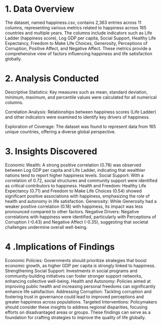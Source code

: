 # 1. Data Overview
The dataset, named happiness.csv, contains 2,363 entries across 11 columns, representing various metrics related to happiness across 165 countries and multiple years. The columns include indicators such as Life Ladder (happiness score), Log GDP per capita, Social Support, Healthy Life Expectancy, Freedom to Make Life Choices, Generosity, Perceptions of Corruption, Positive Affect, and Negative Affect. These metrics provide a comprehensive view of factors influencing happiness and life satisfaction globally.

# 2. Analysis Conducted
Descriptive Statistics: Key measures such as mean, standard deviation, minimum, maximum, and percentile values were calculated for all numerical columns.

Correlation Analysis: Relationships between happiness scores (Life Ladder) and other indicators were examined to identify key drivers of happiness.

Exploration of Coverage: The dataset was found to represent data from 165 unique countries, offering a diverse global perspective.

# 3. Insights Discovered
  Economic Wealth: A strong positive correlation (0.78) was observed between Log GDP per capita and Life Ladder, indicating that wealthier nations tend to report higher happiness levels.
Social Support: With a correlation of 0.72, social structures and community support were identified as critical contributors to happiness.
Health and Freedom: Healthy Life Expectancy (0.71) and Freedom to Make Life Choices (0.54) showed significant positive associations with happiness, emphasizing the role of health and autonomy in life satisfaction.
Generosity: While Generosity had a weaker positive correlation (0.18) with happiness, its impact was less pronounced compared to other factors.
Negative Drivers: Negative correlations with happiness were identified, particularly with Perceptions of Corruption (-0.43) and Negative Affect (-0.35), suggesting that societal challenges undermine overall well-being.
# 4 .Implications of Findings
Economic Policies: Governments should prioritize strategies that boost economic growth, as higher GDP per capita is strongly linked to happiness.
Strengthening Social Support: Investments in social programs and community-building initiatives can foster stronger support networks, enhancing collective well-being.
Health and Autonomy: Policies aimed at improving public health and increasing personal freedoms can significantly enhance life satisfaction.
Addressing Corruption: Tackling corruption and fostering trust in governance could lead to improved perceptions and greater happiness across populations.
Targeted Interventions: Policymakers should consider these insights to address regional disparities, focusing efforts on disadvantaged areas or groups.
These findings can serve as a foundation for crafting strategies to improve the quality of life globally.
